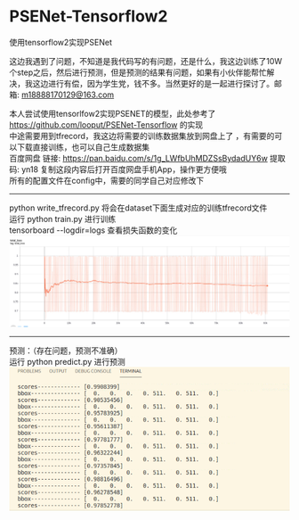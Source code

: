# PSENet-Tensorflow2
使用tensorflow2实现PSENet  

这边我遇到了问题，不知道是我代码写的有问题，还是什么，我这边训练了10W个step之后，然后进行预测，但是预测的结果有问题，如果有小伙伴能帮忙解决，我这边进行有偿，因为学生党，钱不多。当然更好的是一起进行探讨了。邮箱: m18888170129@163.com  

本人尝试使用tensorlfow2实现PSENET的模型，此处参考了 https://github.com/looput/PSENet-Tensorflow 的实现  
中途需要用到tfrecord，我这边将需要的训练数据集放到网盘上了 ，有需要的可以下载直接训练，也可以自己生成数据集  
百度网盘 链接: https://pan.baidu.com/s/1g_LWfbUhMDZSsBydadUY6w 提取码: yn18 复制这段内容后打开百度网盘手机App，操作更方便哦  
所有的配置文件在config中，需要的同学自己对应修改下  
****
python write_tfrecord.py 将会在dataset下面生成对应的训练tfrecord文件  
运行 python train.py 进行训练  
tensorboard --logdir=logs 查看损失函数的变化  
![Image text](./readme_images/loss.png)  
****
预测：（存在问题，预测不准确）  
运行 python predict.py 进行预测  
![Image text](./readme_images/predict.png)  
